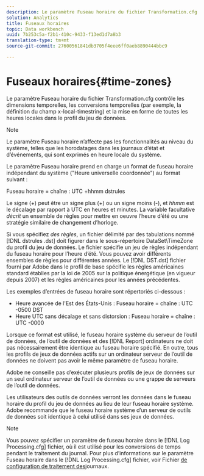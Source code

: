 ```yaml
---
description: Le paramètre Fuseau horaire du fichier Transformation.cfg contrôle les dimensions temporelles, les conversions temporelles (par exemple, la définition du champ x-local-timestring) et la mise en forme de toutes les heures locales dans le profil du jeu de données.
solution: Analytics
title: Fuseaux horaires
topic: Data workbench
uuid: 7b253c5a-f2b1-410c-9433-f13ed1d7a8b3
translation-type: tm+mt
source-git-commit: 27600561841db3705f4eee6ff0aeb8890444bbc9

---
```



# Fuseaux horaires{#time-zones}

Le paramètre Fuseau horaire du fichier Transformation.cfg contrôle les dimensions temporelles, les conversions temporelles (par exemple, la définition du champ x-local-timestring) et la mise en forme de toutes les heures locales dans le profil du jeu de données.

>[!NOTE]
>
>Le paramètre Fuseau horaire n’affecte pas les fonctionnalités au niveau du système, telles que les horodatages dans les journaux d’état et d’événements, qui sont exprimés en heure locale du système.

Le paramètre Fuseau horaire prend en charge un format de fuseau horaire indépendant du système (&quot;Heure universelle coordonnée&quot;) au format suivant :

Fuseau horaire = chaîne : UTC +hhmm dstrules

Le signe (+) peut être un signe plus (+) ou un signe moins (-), et *hhmm* est le décalage par rapport à UTC en heures et minutes. La variable facultative *décrit* un ensemble de règles pour mettre en oeuvre l’heure d’été ou une stratégie similaire de changement d’horloge.

Si vous spécifiez *des règles*, un fichier délimité par des tabulations nommé [!DNL dstrules .dst] doit figurer dans le sous-répertoire DataSet\TimeZone du profil du jeu de données. Le fichier spécifie un jeu de règles indépendant du fuseau horaire pour l’heure d’été. Vous pouvez avoir différents ensembles de règles pour différentes années. Le [!DNL DST.dst] fichier fourni par Adobe dans le profil de base spécifie les règles américaines standard établies par la loi de 2005 sur la politique énergétique (en vigueur depuis 2007) et les règles américaines pour les années précédentes.

Les exemples d’entrées de fuseau horaire sont répertoriés ci-dessous :

* Heure avancée de l&#39;Est des États-Unis : Fuseau horaire = chaîne : UTC -0500 DST
* Heure UTC sans décalage et sans distorsion : Fuseau horaire = chaîne : UTC -0000

Lorsque ce format est utilisé, le fuseau horaire système du serveur de l’outil de données, de l’outil de données et des [!DNL Report] ordinateurs ne doit pas nécessairement être identique au fuseau horaire spécifié. En outre, tous les profils de jeux de données actifs sur un ordinateur serveur de l’outil de données ne doivent pas avoir le même paramètre de fuseau horaire.

Adobe ne conseille pas d’exécuter plusieurs profils de jeux de données sur un seul ordinateur serveur de l’outil de données ou une grappe de serveurs de l’outil de données.

Les utilisateurs des outils de données verront les données dans le fuseau horaire du profil du jeu de données au lieu de leur fuseau horaire système. Adobe recommande que le fuseau horaire système d’un serveur de outils de données soit identique à celui utilisé dans ses jeux de données.

>[!NOTE]
>
>Vous pouvez spécifier un paramètre de fuseau horaire dans le [!DNL Log Processing.cfg] fichier, où il est utilisé pour les conversions de temps pendant le traitement du journal. Pour plus d’informations sur le paramètre Fuseau horaire dans le [!DNL Log Processing.cfg] fichier, voir Fichier [de configuration de traitement des](../../../../home/c-dataset-const-proc/c-log-proc-config-file/c-abt-log-proc-config-file.md)journaux.

